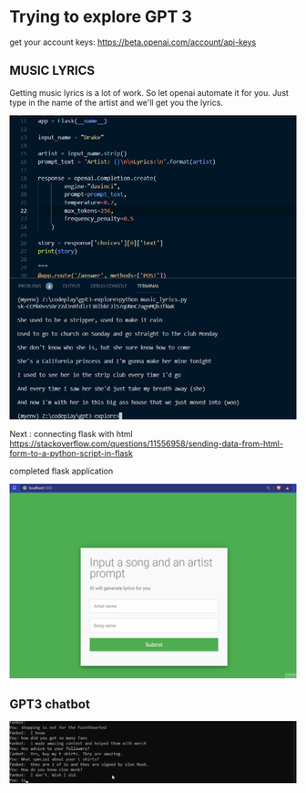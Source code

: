 # Trying to explore GPT 3

get your account keys: https://beta.openai.com/account/api-keys

## MUSIC LYRICS

Getting music lyrics is a lot of work. So let openai automate it for you.
Just type in the name of the artist and we'll get you the lyrics.

![](music_lyrics/music_lyrics.png)

Next : connecting flask with html
https://stackoverflow.com/questions/11556958/sending-data-from-html-form-to-a-python-script-in-flask

completed flask application

![](./music_lyrics.gif)


## GPT3 chatbot

![](./gpt3_chatbox.gif)